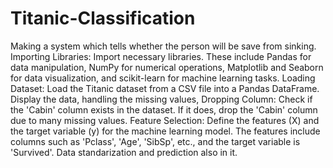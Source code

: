 # Titanic-Classification
Making a system which tells whether the person will be save from sinking. 
Importing Libraries: Import necessary libraries.
These include Pandas for data manipulation, NumPy for numerical operations, Matplotlib and Seaborn for data visualization, and scikit-learn for machine learning tasks.
Loading Dataset: Load the Titanic dataset from a CSV file into a Pandas DataFrame. 
Display the data, handling the missing values, Dropping Column: Check if the 'Cabin' column exists in the dataset. If it does, drop the 'Cabin' column due to many missing values.
Feature Selection: Define the features (X) and the target variable (y) for the machine learning model. The features include columns such as 'Pclass', 'Age', 'SibSp', etc., and the target variable is 'Survived'.
Data standarization and prediction also in it.
